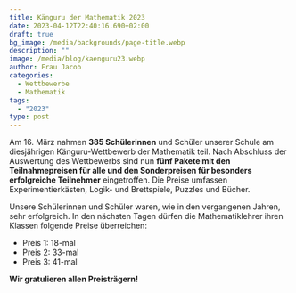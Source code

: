```yaml
---
title: Känguru der Mathematik 2023
date: 2023-04-12T22:40:16.690+02:00
draft: true
bg_image: /media/backgrounds/page-title.webp
description: ""
image: /media/blog/kaenguru23.webp
author: Frau Jacob
categories:
  - Wettbewerbe
  - Mathematik
tags:
  - "2023"
type: post
---
```

Am 16. März nahmen **385 Schülerinnen** und Schüler unserer Schule am diesjährigen Känguru-Wettbewerb der Mathematik teil. Nach Abschluss der Auswertung des Wettbewerbs sind nun **fünf Pakete mit den Teilnahmepreisen für alle und den Sonderpreisen für besonders erfolgreiche Teilnehmer** eingetroffen. Die Preise umfassen Experimentierkästen, Logik- und Brettspiele, Puzzles und Bücher.

Unsere Schülerinnen und Schüler waren, wie in den vergangenen Jahren, sehr erfolgreich. In den nächsten Tagen dürfen die Mathematiklehrer ihren Klassen folgende Preise überreichen:

- Preis 1: 18-mal
- Preis 2: 33-mal
- Preis 3: 41-mal

**Wir gratulieren allen Preisträgern!**
